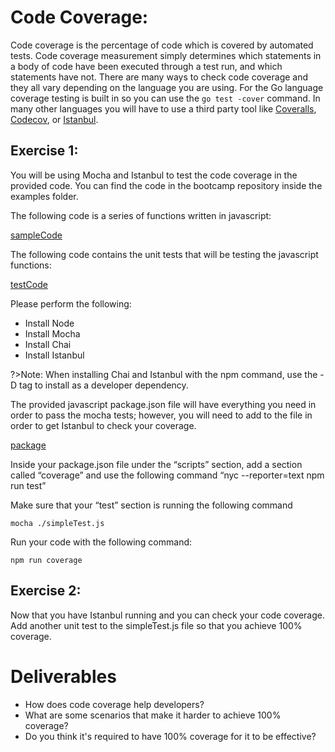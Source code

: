 # Code Coverage:
Code coverage is the percentage of code which is covered by automated tests. Code coverage measurement simply determines which statements in a body of code have been executed through a test run, and which statements have not. There are many ways to check code coverage and they all vary depending on the language you are using. For the Go language coverage testing is built in so you can use the `go test -cover` command. In many other languages you will have to use a third party tool like [Coveralls](www.coveralls.io), [Codecov](www.codecov.io), or [Istanbul](www.istanbul.js.org).

## Exercise 1:
You will be using Mocha and Istanbul to test the code coverage in the provided code. You can find the code in the bootcamp repository inside the examples folder. 

The following code is a series of functions written in javascript:

[sampleCode](https://raw.githubusercontent.com/PaulDHenson/devops-bootcamp/master/examples/codeQuality/javascript/simple.js ':include :type=code javascript')


The following code contains the unit tests that will be testing the javascript functions:

[testCode](https://raw.githubusercontent.com/PaulDHenson/devops-bootcamp/master/examples/codeQuality/javascript/simpleTest.js ':include :type=code javascript') 

Please perform the following:
* Install Node
* Install Mocha
* Install Chai
* Install Istanbul
    

?>Note: When installing Chai and Istanbul with the npm command, use the -D tag to install as a developer dependency.

The provided javascript package.json file will have everything you need in order to pass the mocha tests; however, you will need to add to the file in order to get Istanbul to check your coverage.

[package](https://raw.githubusercontent.com/PaulDHenson/devops-bootcamp/master/examples/codeQuality/javascript/package.json ':include :type=code json')

Inside your package.json file under the “scripts” section, add a section called “coverage” and use the following command “nyc --reporter=text npm run test”
    
Make sure that your “test” section is running the following command

`mocha ./simpleTest.js`

Run your code with the following command:
    
`npm run coverage`

## Exercise 2:
Now that you have Istanbul running and you can check your code coverage. Add another unit test to the simpleTest.js file so that you achieve 100% coverage.

# Deliverables

* How does code coverage help developers?
* What are some scenarios that make it harder to achieve 100% coverage?
* Do you think it's required to have 100% coverage for it to be effective?